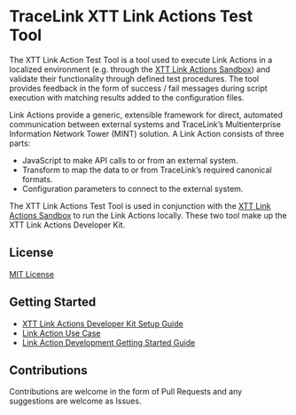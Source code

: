# TraceLink XTT Link Actions Test Tool

The XTT Link Action Test Tool is a tool used to execute Link Actions in a localized environment (e.g. through the [XTT Link Actions Sandbox](https://github.com/tracelink/xtt-link-actions-sandbox)) and validate their functionality through defined test procedures. The tool provides feedback in the form of success / fail messages during script execution with matching results added to the configuration files.

Link Actions provide a generic, extensible framework for direct, automated
communication between external systems and TraceLink’s Multienterprise
Information Network Tower (MINT) solution. A Link Action consists of three
parts:
* JavaScript to make API calls to or from an external system.
* Transform to map the data to or from TraceLink’s required canonical formats.
* Configuration parameters to connect to the external system.

The XTT Link Actions Test Tool is used in conjunction with the [XTT Link Actions Sandbox](https://github.com/tracelink/xtt-link-actions-sandbox) to run
the Link Actions locally. These two tool make up the XTT Link
Actions Developer Kit.

## License

[MIT License](https://opensource.org/licenses/MIT)

## Getting Started

* [XTT Link Actions Developer Kit Setup Guide](https://www.tracelink.com/resources/tracelink-university/xtt-link-actions-developer-kit)
* [Link Action Use Case](https://www.tracelink.com/resources/tracelink-university/use-case-xtt-link-actions)
* [Link Action Development Getting Started Guide](https://www.tracelink.com/resources/tracelink-university/guide-xtt-link-actions)

## Contributions

Contributions are welcome in the form of Pull Requests and any suggestions are
welcome as Issues.

